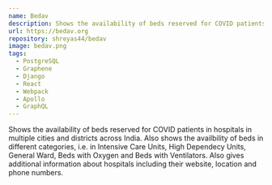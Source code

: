 ```yaml
---
name: Bedav
description: Shows the availability of beds reserved for COVID patients in hospitals in multiple cities and districts across India.
url: https://bedav.org
repository: shreyas44/bedav
image: bedav.png
tags:
  - PostgreSQL
  - Graphene
  - Django
  - React
  - Webpack
  - Apollo
  - GraphQL
---
```


Shows the availability of beds reserved for COVID patients in hospitals in multiple cities and districts across India. Also shows the availbility of beds in different categories, i.e. in Intensive Care Units, High Dependecy Units, General Ward, Beds with Oxygen and Beds with Ventilators. Also gives additional information about hospitals including their website, location and phone numbers.

